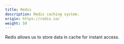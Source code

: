```yaml
---
title: Redis
description: Redis caching system.
origin: https://redis.io/
weight: 50
---
```


Redis allows us to store data in cache for instant access.
